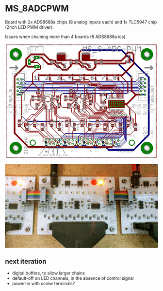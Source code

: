 

# MS_8ADCPWM

Board with 2x ADS8688a chips (8 analog inputs each) and 1x TLC5947 chip (24ch LED PWM driver).


Issues when chaining more than 4 boards (8 ADS8688a ics)



![Board](https://raw.githubusercontent.com/dailyTLJ/MS-8ADCPWM/master/MS_8ADCPWM_brd.PNG)

![In Action](https://raw.githubusercontent.com/dailyTLJ/MS-8ADCPWM/master/MS_8ADCPWM_daisychained.jpg)


## next iteration

* digital buffers, to allow larger chains
* default-off on LED channels, in the absence of control signal 
* power-in with screw terminals? 
